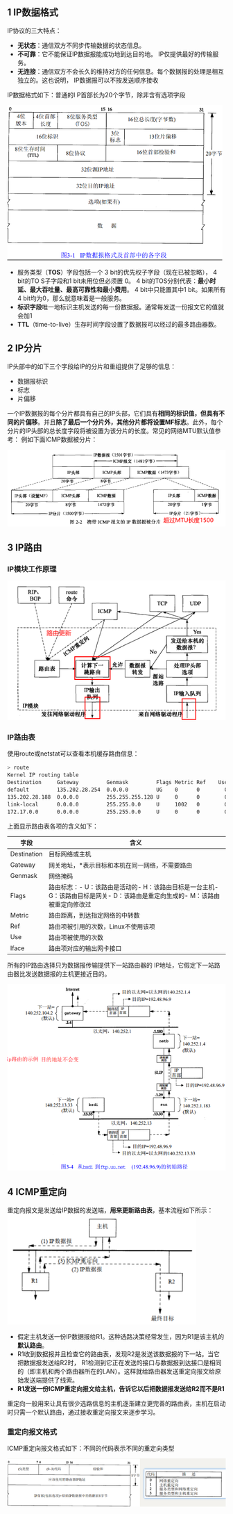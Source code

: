 
## 1 IP数据格式
IP协议的三大特点：

- **无状态**：通信双方不同步传输数据的状态信息。
- **不可靠**：它不能保证IP数据报能成功地到达目的地。 IP仅提供最好的传输服务。
- **无连接**：通信双方不会长久的维持对方的任何信息。每个数据报的处理是相互独立的。这也说明， IP数据报可以不按发送顺序接收

IP数据格式如下：普通的I P首部长为20个字节，除非含有选项字段

![1566445661701.png](.assets/1579572376659-188ec376-db82-4cd7-a584-cb891135d1f8.png)

- 服务类型（**TOS**）字段包括一个 3 bit的优先权子字段（现在已被忽略）， 4 bit的TO S子字段和1 bit未用位但必须置 0。 4 bit的TOS分别代表：**最小时延、最大吞吐量、最高可靠性和最小费用**。 4 bit中只能置其中1 bit。如果所有4 bit均为0，那么就意味着是一般服务。
- **标识字段**唯一地标识主机发送的每一份数据报。通常每发送一份报文它的值就会加1
- **TTL**（time-to-live）生存时间字段设置了数据报可以经过的最多路由器数。

## 2 IP分片
IP头部中的如下三个字段给IP的分片和重组提供了足够的信息：

- 数据报标识
- 标志
- 片偏移

一个IP数据报的每个分片都具有自己的IP头部，它们具有**相同的标识值，但具有不同的片偏移**。并且**除了最后一个分片外，其他分片都将设置MF标志**。此外，每个分片的IP头部的总长度字段将被设置为该分片的长度。常见的网络MTU默认值参考：
例如下面ICMP数据被分片：

![image.png](.assets/1605513432100-aafac1a5-8dfb-4dfc-ad71-fdca6259da15.png)

## 3 IP路由

### IP模块工作原理
![1.png](.assets/1605514573897-b247a1fe-51cc-492c-a204-39dccaf236aa.png)

### IP路由表
使用route或netstat可以查看本机缓存路由信息：
```bash
> route
Kernel IP routing table
Destination     Gateway         Genmask         Flags Metric Ref    Use Iface
default         135.202.28.254  0.0.0.0         UG    0      0        0 eth0
135.202.28.188  0.0.0.0         255.255.255.128 U     0      0        0 eth0
link-local      0.0.0.0         255.255.0.0     U     1002   0        0 eth0
172.17.0.0      0.0.0.0         255.255.0.0     U     0      0        0 docker0
```
上面显示路由表各项的含义如下：

| **字段** | **含义** |
| --- | --- |
| Destination | 目标网络或主机 |
| Gateway | 网关地址，*表示目标和本机在同一网络，不需要路由 |
| Genmask | 网络掩码 |
| Flags | 路由标志：- U：该路由是活动的- H：该路由目标是一台主机- G：该路由目标是网关- D：该路由是重定向生成的- M：该路由被重定向修改过 |
| Metric | 路由距离，到达指定网络的中转数 |
| Ref | 路由项被引用的次数，Linux不使用该项 |
| Use | 路由项被使用的次数 |
| Iface | 路由项对应的输出网卡接口 |

所有的IP路由选择只为数据报传输提供下一站路由器的 IP地址，它假定下一站路由器比发送数据报的主机更接近目的。

![1566446478620.png](.assets/1579572388759-9f95b8bb-016b-4ad1-bd37-44e00781d95c.png)

## 4 ICMP重定向
重定向报文是发送给IP数据的发送端，**用来更新路由表**，基本流程如下所示：![1566891354926.png](.assets/1579572575656-9ea7f284-fcd1-409e-aed7-33aee5ff1dd4.png)

- 假定主机发送一份IP数据报给R1。这种选路决策经常发生，因为R1是该主机的**默认路由**。
- R1收到数据报并且检查它的路由表，发现R2是发送该数据报的下一站。当它把数据报发送给R2时， R1检测到它正在发送的接口与数据报到达接口是相同的（即主机和两个路由器所在的LAN）。这样就给路由器发送重定向报文给原始发送端提供了线索。
- **R1发送一份ICMP重定向报文给主机，告诉它以后把数据报发送给R2而不是R1**


重定向一般用来让具有很少选路信息的主机逐渐建立更完善的路由表，主机在启动时只需一个默认路由，通过接收重定向报文来逐步学习。

### 重定向报文格式
ICMP重定向报文格式如下：不同的代码表示不同的重定向类型

![1566891881228.png](.assets/1579572582751-3f906ba5-8f9f-4468-bdc7-8a09c695d54b.png)

